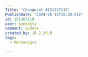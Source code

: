 ```yaml
---
Title: "Changeset #151367119"
PublishDate: "2024-05-15T15:30:41Z"
id: 151367119
user: kentakta
comment: update
created_by: iD 2.29.0
tags:
  - Montenegro

---
```

